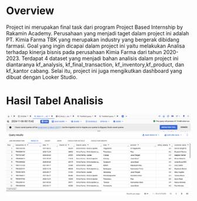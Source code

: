 # Overview 
Project ini merupakan final task dari program Project Based Internship by Rakamin Academy. Perusahaan yang menjadi taget dalam project ini adalah PT. Kimia Farma TBK yang merupakan industry yang bergerak dibidang farmasi. Goal yang ingin dicapai dalam project ini yaitu melakukan Analisa terhadap kinerja bisnis pada perusahaan Kimia Farma dari tahun 2020-2023. Terdapat 4 dataset yang menjadi bahan analisis dalam project ini diantaranya kf_analysis, kf_final_transaction, kf_inventory,kf_product, dan kf_kantor cabang. Selai itu, project ini juga mengikutkan dashboard yang dibuat dengan Looker Studio.


# Hasil Tabel Analisis
![result](result.png)